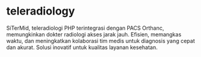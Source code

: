 # teleradiology
SiTerMid, teleradiologi PHP terintegrasi dengan PACS Orthanc, memungkinkan dokter radiologi akses jarak jauh. Efisien, memangkas waktu, dan meningkatkan kolaborasi tim medis untuk diagnosis yang cepat dan akurat. Solusi inovatif untuk kualitas layanan kesehatan.
